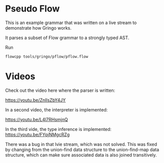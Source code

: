 # Pseudo Flow

This is an example grammar that was written on a live stream
to demonstrate how Gringo works.

It parses a subset of Flow grammar to a strongly typed AST.

Run

	flowcpp tools/gringo/pflow/pflow.flow

# Videos

Check out the video here where the parser is written:

https://youtu.be/ZnIlsZbY4JY

In a second video, the interpreter is implemented:

https://youtu.be/L4l7RHsmjnQ

In the third vide, the type inference is implemented:
https://youtu.be/FYpjNMgcRZg

There was a bug in that lvie stream, which was not solved. This 
was fixed by changing from the union-find data structure to the 
union-find-map data structure, which can make sure associated data 
is also joined transitively.
